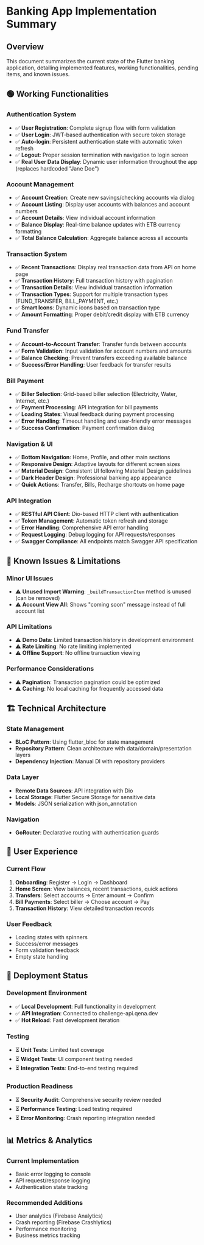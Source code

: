 # Banking App Implementation Summary

## Overview

This document summarizes the current state of the Flutter banking application, detailing implemented features, working functionalities, pending items, and known issues.

## 🟢 Working Functionalities

### Authentication System

- ✅ **User Registration**: Complete signup flow with form validation
- ✅ **User Login**: JWT-based authentication with secure token storage
- ✅ **Auto-login**: Persistent authentication state with automatic token refresh
- ✅ **Logout**: Proper session termination with navigation to login screen
- ✅ **Real User Data Display**: Dynamic user information throughout the app (replaces hardcoded "Jane Doe")

### Account Management

- ✅ **Account Creation**: Create new savings/checking accounts via dialog
- ✅ **Account Listing**: Display user accounts with balances and account numbers
- ✅ **Account Details**: View individual account information
- ✅ **Balance Display**: Real-time balance updates with ETB currency formatting
- ✅ **Total Balance Calculation**: Aggregate balance across all accounts

### Transaction System

- ✅ **Recent Transactions**: Display real transaction data from API on home page
- ✅ **Transaction History**: Full transaction history with pagination
- ✅ **Transaction Details**: View individual transaction information
- ✅ **Transaction Types**: Support for multiple transaction types (FUND_TRANSFER, BILL_PAYMENT, etc.)
- ✅ **Smart Icons**: Dynamic icons based on transaction type
- ✅ **Amount Formatting**: Proper debit/credit display with ETB currency

### Fund Transfer

- ✅ **Account-to-Account Transfer**: Transfer funds between accounts
- ✅ **Form Validation**: Input validation for account numbers and amounts
- ✅ **Balance Checking**: Prevent transfers exceeding available balance
- ✅ **Success/Error Handling**: User feedback for transfer results

### Bill Payment

- ✅ **Biller Selection**: Grid-based biller selection (Electricity, Water, Internet, etc.)
- ✅ **Payment Processing**: API integration for bill payments
- ✅ **Loading States**: Visual feedback during payment processing
- ✅ **Error Handling**: Timeout handling and user-friendly error messages
- ✅ **Success Confirmation**: Payment confirmation dialog

### Navigation & UI

- ✅ **Bottom Navigation**: Home, Profile, and other main sections
- ✅ **Responsive Design**: Adaptive layouts for different screen sizes
- ✅ **Material Design**: Consistent UI following Material Design guidelines
- ✅ **Dark Header Design**: Professional banking app appearance
- ✅ **Quick Actions**: Transfer, Bills, Recharge shortcuts on home page

### API Integration

- ✅ **RESTful API Client**: Dio-based HTTP client with authentication
- ✅ **Token Management**: Automatic token refresh and storage
- ✅ **Error Handling**: Comprehensive API error handling
- ✅ **Request Logging**: Debug logging for API requests/responses
- ✅ **Swagger Compliance**: All endpoints match Swagger API specification


## 🔴 Known Issues & Limitations

### Minor UI Issues

- ⚠️ **Unused Import Warning**: `_buildTransactionItem` method is unused (can be removed)
- ⚠️ **Account View All**: Shows "coming soon" message instead of full account list

### API Limitations

- ⚠️ **Demo Data**: Limited transaction history in development environment
- ⚠️ **Rate Limiting**: No rate limiting implemented
- ⚠️ **Offline Support**: No offline transaction viewing

### Performance Considerations

- ⚠️ **Pagination**: Transaction pagination could be optimized
- ⚠️ **Caching**: No local caching for frequently accessed data


## 🏗️ Technical Architecture

### State Management

- **BLoC Pattern**: Using flutter_bloc for state management
- **Repository Pattern**: Clean architecture with data/domain/presentation layers
- **Dependency Injection**: Manual DI with repository providers

### Data Layer

- **Remote Data Sources**: API integration with Dio
- **Local Storage**: Flutter Secure Storage for sensitive data
- **Models**: JSON serialization with json_annotation

### Navigation

- **GoRouter**: Declarative routing with authentication guards


## 📱 User Experience

### Current Flow

1. **Onboarding**: Register → Login → Dashboard
2. **Home Screen**: View balances, recent transactions, quick actions
3. **Transfers**: Select accounts → Enter amount → Confirm
4. **Bill Payments**: Select biller → Choose account → Pay
5. **Transaction History**: View detailed transaction records

### User Feedback

- Loading states with spinners
- Success/error messages
- Form validation feedback
- Empty state handling

## 🚀 Deployment Status

### Development Environment

- ✅ **Local Development**: Full functionality in development
- ✅ **API Integration**: Connected to challenge-api.qena.dev
- ✅ **Hot Reload**: Fast development iteration

### Testing

- ⏳ **Unit Tests**: Limited test coverage
- ⏳ **Widget Tests**: UI component testing needed
- ⏳ **Integration Tests**: End-to-end testing required

### Production Readiness

- ⏳ **Security Audit**: Comprehensive security review needed
- ⏳ **Performance Testing**: Load testing required
- ⏳ **Error Monitoring**: Crash reporting integration needed

## 📊 Metrics & Analytics

### Current Implementation

- Basic error logging to console
- API request/response logging
- Authentication state tracking

### Recommended Additions

- User analytics (Firebase Analytics)
- Crash reporting (Firebase Crashlytics)
- Performance monitoring
- Business metrics tracking
